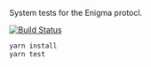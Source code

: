 System tests for the Enigma protocl.

[![Build Status](https://github.com/enigmampc/system-tests/workflows/System%20Tests/badge.svg)](https://github.com/enigmampc/system-tests/actions)

```bash
yarn install
yarn test
```
